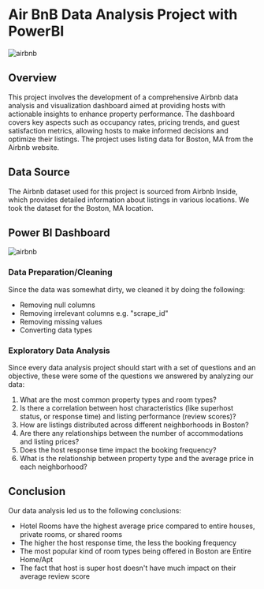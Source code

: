
# Air BnB Data Analysis Project with PowerBI

![airbnb](https://github.com/zahra-q/Airbnb-analysis-excel-power-bi/assets/58932323/a7b4b3eb-0769-4f80-910b-653e58f2cbef)

## Overview

This project involves the development of a comprehensive Airbnb data analysis and visualization dashboard aimed at providing hosts with actionable insights to enhance property performance. The dashboard covers key aspects such as occupancy rates, pricing trends, and guest satisfaction metrics, allowing hosts to make informed decisions and optimize their listings.
The project uses listing data for Boston, MA from the Airbnb website.

## Data Source 

The Airbnb dataset used for this project is sourced from Airbnb Inside, which provides detailed information about listings in various locations. We took the dataset for the Boston, MA location.

## Power BI Dashboard

![airbnb](https://github.com/zahra-q/Airbnb-analysis-excel-power-bi/assets/58932323/62d671b4-2944-477f-9559-17a289b91101)

### Data Preparation/Cleaning

Since the data was somewhat dirty, we cleaned it by doing the following:

- Removing null columns
- Removing irrelevant columns e.g. "scrape_id"
- Removing missing values
- Converting data types 

### Exploratory Data Analysis
Since every data analysis project should start with a set of questions and an objective, these were some of the questions we answered by analyzing our data:

1. What are the most common property types and room types?
2. Is there a correlation between host characteristics (like superhost status, or response time) and listing performance (review scores)?
3. How are listings distributed across different neighborhoods in Boston?
4. Are there any relationships between the number of accommodations and listing prices?
5. Does the host response time impact the booking frequency?
6. What is the relationship between property type and the average price in each neighborhood?


## Conclusion 

Our data analysis led us to the following conclusions:
- Hotel Rooms have the highest average price compared to entire houses, private rooms, or shared rooms
- The higher the host response time, the less the booking frequency
- The most popular kind of room types being offered in Boston are Entire Home/Apt
- The fact that host is super host doesn't have much impact on their average review score
